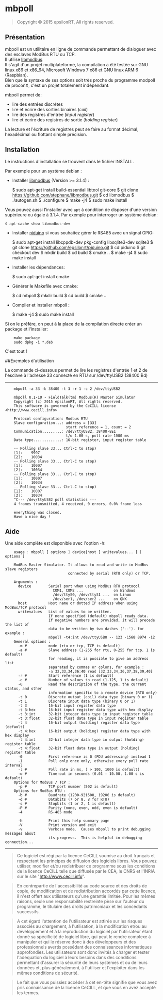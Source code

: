 # mbpoll

> Copyright © 2015 epsilonRT, All rights reserved.  


## Présentation

mbpoll est un utilitaire en ligne de commande permettant de dialoguer
avec des esclaves ModBus RTU ou TCP.  
Il utilise [libmodbus](http://libmodbus.org/).  
Il s'agit d'un projet multiplateforme, la compilation a été testée sur 
GNU linux x86 et x86_64, Microsoft Windows 7 x86 et GNU linux ARM 6 (Raspbian).  
Bien que la syntaxe de ses options soit très proche du programme modpoll 
de proconX, c'est un projet totalement indépendant.

mbpoll permet de:

- lire des entrées discrètes
- lire et écrire des sorties binaires (*coil*)
- lire des registres d'entrée (*input register*)
- lire et écrire des registres de sortie (*holding register*)

La lecture et l'écriture de registres peut se faire au format décimal,
hexadécimal ou flottant simple précision.

## Installation

Le instructions d'installation se trouvent dans le fichier INSTALL.

Par exemple pour un système debian :

* Installer [libmodbus](https://github.com/stephane/libmodbus.git) (Version >= 3.1.4) :

    $ sudo apt-get install build-essential libtool git-core
    $ git clone https://github.com/stephane/libmodbus.git
    $ cd libmodbus
    $ ./autogen.sh
    $ ./configure
    $ make -j4
    $ sudo make install

Vous pouvez aussi l'installer avec `apt` à condition de disposer d'une version supérieure ou égale à 3.1.4. 
Par exemple pour interroger un système debian:

    $ apt-cache show libmodbus-dev

* Installer [piduino](https://github.com/epsilonrt/piduino/tree/dev) si vous souhaitez gérer le RS485 avec un signal GPIO:

    $ sudo apt-get install libcppdb-dev pkg-config libsqlite3-dev sqlite3
    $ git clone https://github.com/epsilonrt/piduino.git
    $ cd piduino 
    $ git checkout dev
    $ mkdir build
    $ cd build
    $ cmake ..
    $ make -j4
    $ sudo make install
    
* Installer les dépendances:

    $ sudo apt-get install cmake

* Générer le Makefile avec cmake:

    $ cd mbpoll
    $ mkdir build
    $ cd build
    $ cmake ..

* Compiler et installer mbpoll :

    $ make -j4
    $ sudo make install

Si on le préfère, on peut à la place de la compilation directe créer un package 
et l'installer:

        make package
        sudo dpkg -i *.deb

C'est tout !

##Exemples d'utilisation

La commande ci-dessous permet de lire les registres d'entrée 1 et 2 de
l'esclave à l'adresse 33 connecté en RTU sur /dev/ttyUSB2 (38400 Bd)

---

        mbpoll -a 33 -b 38400 -t 3 -r 1 -c 2 /dev/ttyUSB2
        
        mbpoll 0.1-10 - FieldTalk(tm) Modbus(R) Master Simulator
        Copyright (c) 2015 epsilonRT, All rights reserved.
        This software is governed by the CeCILL license <http://www.cecill.info>

        Protocol configuration: Modbus RTU
        Slave configuration...: address = [33]
                                start reference = 1, count = 2
        Communication.........: /dev/ttyUSB2, 38400-8E1 
                                t/o 1.00 s, poll rate 1000 ms
        Data type.............: 16-bit register, input register table

        -- Polling slave 33... Ctrl-C to stop)
        [1]: 	9997
        [2]: 	10034
        -- Polling slave 33... Ctrl-C to stop)
        [1]: 	10007
        [2]: 	10034
        -- Polling slave 33... Ctrl-C to stop)
        [1]: 	10007
        [2]: 	10034
        -- Polling slave 33... Ctrl-C to stop)
        [1]: 	10007
        [2]: 	10034
        ^C--- /dev/ttyUSB2 poll statistics ---
        4 frames transmitted, 4 received, 0 errors, 0.0% frame loss

        everything was closed.
        Have a nice day !

## Aide

Une aide complète est disponible avec l'option -h:

        usage : mbpoll [ options ] device|host [ writevalues... ] [ options ]

        ModBus Master Simulator. It allows to read and write in ModBus slave registers
                                 connected by serial (RTU only) or TCP.

        Arguments :
          device        Serial port when using ModBus RTU protocol
                          COM1, COM2 ...              on Windows
                          /dev/ttyS0, /dev/ttyS1 ...  on Linux
                          /dev/ser1, /dev/ser2 ...    on QNX
          host          Host name or dotted IP address when using ModBus/TCP protocol
          writevalues   List of values to be written.
                        If none specified (default) mbpoll reads data.
                        If negative numbers are provided, it will precede the list of
                        data to be written by two dashes ('--'). for example :
                        mbpoll -t4:int /dev/ttyUSB0 -- 123 -1568 8974 -12
        General options : 
          -m #          mode (rtu or tcp, TCP is default)
          -a #          Slave address (1-255 for rtu, 0-255 for tcp, 1 is default)
                        for reading, it is possible to give an address list
                        separated by commas or colons, for example :
                        -a 32,33,34,36:40 read [32,33,34,36,37,38,39,40]
          -r #          Start reference (1 is default)
          -c #          Number of values to read (1-125, 1 is default)
          -u            Read the description of the type, the current status, and other
                        information specific to a remote device (RTU only)
          -t 0          Discrete output (coil) data type (binary 0 or 1)
          -t 1          Discrete input data type (binary 0 or 1)
          -t 3          16-bit input register data type
          -t 3:hex      16-bit input register data type with hex display
          -t 3:int      32-bit integer data type in input register table
          -t 3:float    32-bit float data type in input register table
          -t 4          16-bit output (holding) register data type (default)
          -t 4:hex      16-bit output (holding) register data type with hex display
          -t 4:int      32-bit integer data type in output (holding) register table
          -t 4:float    32-bit float data type in output (holding) register table
          -0            First reference is 0 (PDU addressing) instead 1
          -1            Poll only once only, otherwise every poll rate interval
          -l #          Poll rate in ms, ( > 100, 1000 is default)
          -o #          Time-out in seconds (0.01 - 10.00, 1.00 s is default)
        Options for ModBus / TCP : 
          -p #          TCP port number (502 is default)
        Options for ModBus RTU : 
          -b #          Baudrate (1200-921600, 19200 is default)
          -d #          Databits (7 or 8, 8 for RTU)
          -s #          Stopbits (1 or 2, 1 is default)
          -P #          Parity (none, even, odd, even is default)
          -4            RS-485 mode

          -h            Print this help summary page
          -V            Print version and exit
          -v            Verbose mode.  Causes mbpoll to print debugging messages about
                        its progress.  This is helpful in debugging connection...

---
> Ce logiciel est régi par la licence CeCILL soumise au droit français et
respectant les principes de diffusion des logiciels libres. Vous pouvez
utiliser, modifier et/ou redistribuer ce programme sous les conditions
de la licence CeCILL telle que diffusée par le CEA, le CNRS et l'INRIA 
sur le site "http://www.cecill.info".

> En contrepartie de l'accessibilité au code source et des droits de copie,
de modification et de redistribution accordés par cette licence, il n'est
offert aux utilisateurs qu'une garantie limitée.  Pour les mêmes raisons,
seule une responsabilité restreinte pèse sur l'auteur du programme,  le
titulaire des droits patrimoniaux et les concédants successifs.

> A cet égard  l'attention de l'utilisateur est attirée sur les risques
associés au chargement,  à l'utilisation,  à la modification et/ou au
développement et à la reproduction du logiciel par l'utilisateur étant 
donné sa spécificité de logiciel libre, qui peut le rendre complexe à 
manipuler et qui le réserve donc à des développeurs et des professionnels
avertis possédant  des  connaissances  informatiques approfondies.  Les
utilisateurs sont donc invités à charger  et  tester  l'adéquation  du
logiciel à leurs besoins dans des conditions permettant d'assurer la
sécurité de leurs systèmes et ou de leurs données et, plus généralement, 
à l'utiliser et l'exploiter dans les mêmes conditions de sécurité. 

> Le fait que vous puissiez accéder à cet en-tête signifie que vous avez 
pris connaissance de la licence CeCILL, et que vous en avez accepté les
termes.
